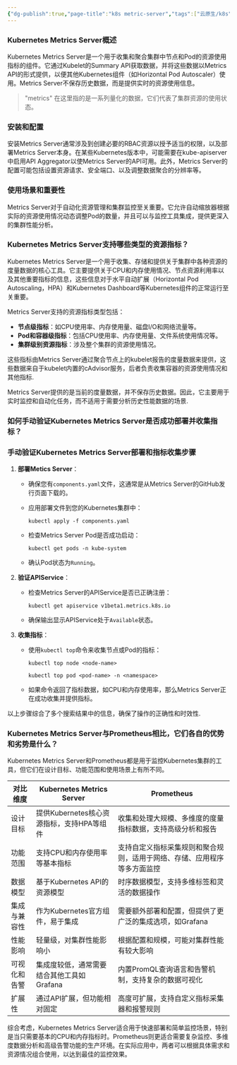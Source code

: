 ```yaml
---
{"dg-publish":true,"page-title":"k8s metric-server","tags":["云原生/k8s"],"permalink":"/云原生/k8s/k8s metric-server/","dgPassFrontmatter":true}
---
```



### Kubernetes Metrics Server概述

Kubernetes Metrics Server是一个用于收集和聚合集群中节点和Pod的资源使用指标的组件。它通过Kubelet的Summary API获取数据，并将这些数据以Metrics API的形式提供，以便其他Kubernetes组件（如Horizontal Pod Autoscaler）使用。Metrics Server不保存历史数据，而是提供实时的资源使用信息。

>"metrics" 在这里指的是一系列量化的数据，它们代表了集群资源的使用状态。


### 安装和配置

安装Metrics Server通常涉及到创建必要的RBAC资源以授予适当的权限，以及部署Metrics Server本身。在某些Kubernetes版本中，可能需要在kube-apiserver中启用API Aggregator以使Metrics Server的API可用。此外，Metrics Server的配置可能包括设置资源请求、安全端口、以及调整数据聚合的分辨率等。

### 使用场景和重要性

Metrics Server对于自动化资源管理和集群监控至关重要。它允许自动缩放器根据实际的资源使用情况动态调整Pod的数量，并且可以与监控工具集成，提供更深入的集群性能分析。


### **Kubernetes Metrics Server支持哪些类型的资源指标？**

Kubernetes Metrics Server是一个用于收集、存储和提供关于集群中各种资源的度量数据的核心工具。它主要提供关于CPU和内存使用情况、节点资源利用率以及其他重要指标的信息，这些信息对于水平自动扩展（Horizontal Pod Autoscaling，HPA）和Kubernetes Dashboard等Kubernetes组件的正常运行至关重要。

Metrics Server支持的资源指标类型包括：

-   **节点级指标**：如CPU使用率、内存使用量、磁盘I/O和网络流量等。
-   **Pod和容器级指标**：包括CPU使用率、内存使用量、文件系统使用情况等。
-   **集群级别资源指标**：涉及整个集群的资源使用情况。

这些指标由Metrics Server通过聚合节点上的kubelet报告的度量数据来提供，这些数据来自于kubelet内置的cAdvisor服务，后者负责收集容器的资源使用情况和其他指标. 

Metrics Server提供的是当前的度量数据，并不保存历史数据。因此，它主要用于实时监控和自动化任务，而不适用于需要分析历史性能数据的场景. 

### **如何手动验证Kubernetes Metrics Server是否成功部署并收集指标？**

### 手动验证Kubernetes Metrics Server部署和指标收集步骤

1.  **部署Metics Server**：
    
    -   确保您有`components.yaml`文件，这通常是从Metrics Server的GitHub发行页面下载的。
    -   应用部署文件到您的Kubernetes集群中：
        
        ```
        kubectl apply -f components.yaml
        ```
        
    -   检查Metrics Server Pod是否成功启动：
        
        ```
        kubectl get pods -n kube-system
        ```
        
    -   确认Pod状态为`Running`。
2.  **验证APIService**：
    
    -   检查Metrics Server的APIService是否已正确注册：
        
        ```
        kubectl get apiservice v1beta1.metrics.k8s.io
        ```
        
    -   确保输出显示APIService处于`Available`状态。
3.  **收集指标**：
    
    -   使用`kubectl top`命令来收集节点或Pod的指标：
        
        ```
        kubectl top node <node-name>
        ```
        
        ```
        kubectl top pod <pod-name> -n <namespace>
        ```
        
    -   如果命令返回了指标数据，如CPU和内存使用率，那么Metrics Server正在成功收集并提供指标。

以上步骤综合了多个搜索结果中的信息，确保了操作的正确性和时效性. 

### **Kubernetes Metrics Server与Prometheus相比，它们各自的优势和劣势是什么？**

Kubernetes Metrics Server和Prometheus都是用于监控Kubernetes集群的工具，但它们在设计目标、功能范围和使用场景上有所不同。

| 对比维度   | Kubernetes Metrics Server   | Prometheus                           |
| ------ | --------------------------- | ------------------------------------ |
| 设计目标   | 提供Kubernetes核心资源指标，支持HPA等组件 | 收集和处理大规模、多维度的度量指标数据，支持高级分析和报告        |
| 功能范围   | 支持CPU和内存使用率等基本指标            | 支持自定义指标采集规则和聚合规则，适用于网络、存储、应用程序等多方面监控 |
| 数据模型   | 基于Kubernetes API的资源模型       | 时序数据模型，支持多维标签和灵活的数据操作                |
| 集成与兼容性 | 作为Kubernetes官方组件，易于集成       | 需要额外部署和配置，但提供了更广泛的集成选项，如Grafana      |
| 性能影响   | 轻量级，对集群性能影响小                | 根据配置和规模，可能对集群性能有较大影响                 |
| 可视化和告警 | 集成度较低，通常需要结合其他工具如Grafana    | 内置PromQL查询语言和告警机制，支持复杂的数据可视化         |
| 扩展性    | 通过API扩展，但功能相对固定             | 高度可扩展，支持自定义指标采集器和报警规则                |

综合考虑，Kubernetes Metrics Server适合用于快速部署和简单监控场景，特别是当只需要基本的CPU和内存指标时。Prometheus则更适合需要复杂监控、多维度数据分析和高级告警功能的生产环境。在实际应用中，两者可以根据具体需求和资源情况组合使用，以达到最佳的监控效果。